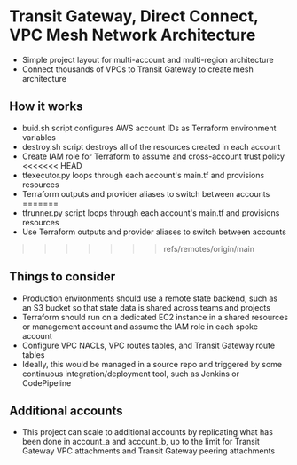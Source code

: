 # Transit Gateway, Direct Connect, VPC Mesh Network Architecture

- Simple project layout for multi-account and multi-region architecture
- Connect thousands of VPCs to Transit Gateway to create mesh architecture

## How it works 

- buid.sh script configures AWS account IDs as Terraform environment variables
- destroy.sh script destroys all of the resources created in each account
- Create IAM role for Terraform to assume and cross-account trust policy
<<<<<<< HEAD
- tfexecutor.py loops through each account's main.tf and provisions resources
- Terraform outputs and provider aliases to switch between accounts
=======
- tfrunner.py script loops through each account's main.tf and provisions resources
- Use Terraform outputs and provider aliases to switch between accounts
>>>>>>> refs/remotes/origin/main

## Things to consider

- Production environments should use a remote state backend, such as an S3 bucket
so that state data is shared across teams and projects
- Terraform should run on a dedicated EC2 instance in a shared resources or management
account and assume the IAM role in each spoke account
- Configure VPC NACLs, VPC routes tables, and Transit Gateway route tables
- Ideally, this would be managed in a source repo and triggered by some continuous
integration/deployment tool, such as Jenkins or CodePipeline

## Additional accounts

- This project can scale to additional accounts by replicating what has been done in 
account_a and account_b, up to the limit for Transit Gateway VPC attachments and
Transit Gateway peering attachments


